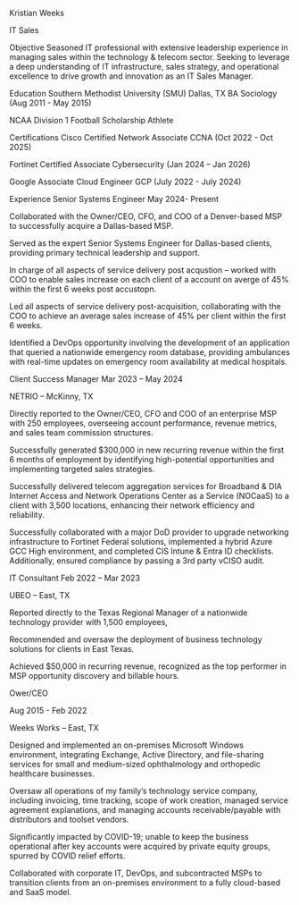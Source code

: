 Kristian Weeks

IT Sales

Objective
Seasoned IT professional with extensive leadership experience in managing sales within the technology & telecom sector. Seeking to leverage a deep understanding of IT infrastructure, sales strategy, and operational excellence to drive growth and innovation as an IT Sales Manager.

Education
Southern Methodist University (SMU) Dallas, TX BA Sociology (Aug 2011 - May 2015)

NCAA Division 1 Football Scholarship Athlete

Certifications
Cisco Certified Network Associate CCNA (Oct 2022 - Oct 2025)

Fortinet Certified Associate Cybersecurity (Jan 2024 – Jan 2026)

Google Associate Cloud Engineer GCP (July 2022 - July 2024)

Experience
Senior Systems Engineer
May 2024- Present

Collaborated with the Owner/CEO, CFO, and COO of a Denver-based MSP to successfully acquire a Dallas-based MSP.

Served as the expert Senior Systems Engineer for Dallas-based clients, providing primary technical leadership and support.

In charge of all aspects of service delivery post acqustion – worked with COO to enable sales increase on each client of a account on averge of 45% within the first 6 weeks post accustopn.

Led all aspects of service delivery post-acquisition, collaborating with the COO to achieve an average sales increase of 45% per client within the first 6 weeks.

Identified a DevOps opportunity involving the development of an application that queried a nationwide emergency room database, providing ambulances with real-time updates on emergency room availability at medical hospitals.

Client Success Manager
Mar 2023 – May 2024

NETRIO – McKinny, TX

Directly reported to the Owner/CEO, CFO and COO of an enterprise MSP with 250 employees, overseeing account performance, revenue metrics, and sales team commission structures.

Successfully generated $300,000 in new recurring revenue within the first 6 months of employment by identifying high-potential opportunities and implementing targeted sales strategies.

Successfully delivered telecom aggregation services for Broadband & DIA Internet Access and Network Operations Center as a Service (NOCaaS) to a client with 3,500 locations, enhancing their network efficiency and reliability.

Successfully collaborated with a major DoD provider to upgrade networking infrastructure to Fortinet Federal solutions, implemented a hybrid Azure GCC High environment, and completed CIS Intune & Entra ID checklists. Additionally, ensured compliance by passing a 3rd party vCISO audit.

IT Consultant
Feb 2022 – Mar 2023

UBEO – East, TX

Reported directly to the Texas Regional Manager of a nationwide technology provider with 1,500 employees,

Recommended and oversaw the deployment of business technology solutions for clients in East Texas.

Achieved $50,000 in recurring revenue, recognized as the top performer in MSP opportunity discovery and billable hours.

Ower/CEO

Aug 2015 - Feb 2022

Weeks Works – East, TX

Designed and implemented an on-premises Microsoft Windows environment, integrating Exchange, Active Directory, and file-sharing services for small and medium-sized ophthalmology and orthopedic healthcare businesses.

Oversaw all operations of my family’s technology service company, including invoicing, time tracking, scope of work creation, managed service agreement explanations, and managing accounts receivable/payable with distributors and toolset vendors.

Significantly impacted by COVID-19; unable to keep the business operational after key accounts were acquired by private equity groups, spurred by COVID relief efforts.

Collaborated with corporate IT, DevOps, and subcontracted MSPs to transition clients from an on-premises environment to a fully cloud-based and SaaS model.
